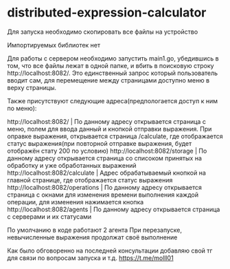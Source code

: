 # distributed-expression-calculator

Для запуска необходимо скопировать все файлы на устройство 

Импортируемых библиотек нет

Для работы с сервером необходимо запустить main1.go, убедившись в том, что все файлы лежат в одной папке, и вбить в поисковую строку http://localhost:8082/.
Это единственный запрос который пользователь вводит сам, для перемещение между страницами доступно меню в верху страницы.

Также присутствуют следующие адреса(предпологается доступ к ним по меню):

http://localhost:8082/              | По данному адресу открывается страница с меню, полем для ввода данный и кнопкой отправки выражения. При оправке выражения, открывается страница /calculate, где отображается статус выражения(при повторной отправке выражения, будет отображён стату 200 по условию)
http://localhost:8082/storage       | По данному адресу открывается страница со списоком принятых на обработку и уже обработанных выражений
http://localhost:8082/calculate     | Адрес обрабатываемый кнопкой на главной странице, где отображается статус выражения
http://localhost:8082/operations    | По данному адресу открывается страница с окнами для изменения времени выполнения каждой операции, для изменения нажимается кнопка
http://localhost:8082/agents        | По данному адресу открывается страница с серверами и их статусами

По умолчанию в коде работают 2 агента
При перезапуске, невычисленные выражения продолжат своё выполнение

Как было обговоренно на последней консультации добавляю свой тг для связи по вопросам запуска и т.д. https://t.me/molll01
